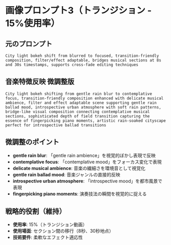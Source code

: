 # 画像プロンプト3（トランジション - 15%使用率）

## 元のプロンプト
```
City light bokeh shift from blurred to focused, transition-friendly composition, filter/effect adaptable, bridges musical sections at 8s and 30s timestamps, supports cross-fade editing techniques
```

## 音楽特徴反映 微調整版
```
City light bokeh shifting from gentle rain blur to contemplative focus, transition-friendly composition enhanced with delicate musical ambience, filter and effect adaptable scene supporting gentle rain ballad mood, introspective urban atmosphere with soft rain patterns, bridge-like visual composition connecting contemplative musical sections, sophisticated depth of field transition capturing the essence of fingerpicking piano moments, artistic rain-soaked cityscape perfect for introspective ballad transitions
```

## 微調整のポイント
- **gentle rain blur**: 「gentle rain ambience」を視覚的ぼかし表現で反映
- **contemplative focus**: 「contemplative mood」をフォーカス変化で表現
- **delicate musical ambience**: 音楽の繊細さを環境音として視覚化
- **gentle rain ballad mood**: 音楽ジャンルの直接的反映
- **introspective urban atmosphere**: 「introspective mood」を都市風景で表現
- **fingerpicking piano moments**: 演奏技法の瞬間を視覚的に捉える

## 戦略的役割（維持）
- **使用率**: 15%（トランジション動画）
- **使用場面**: セクション間の移行（8秒、30秒地点）
- **技術要件**: 柔軟なエフェクト適応性